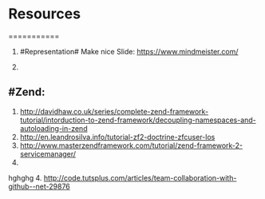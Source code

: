 # Resources
===========
1. #Representation#
  Make nice Slide: https://www.mindmeister.com/

2. 
#Zend:
-------------
1. http://davidhaw.co.uk/series/complete-zend-framework-tutorial/intorduction-to-zend-framework/decoupling-namespaces-and-autoloading-in-zend
2. http://en.leandrosilva.info/tutorial-zf2-doctrine-zfcuser-los
3. http://www.masterzendframework.com/tutorial/zend-framework-2-servicemanager/
4. 
hghghg
4. http://code.tutsplus.com/articles/team-collaboration-with-github--net-29876
